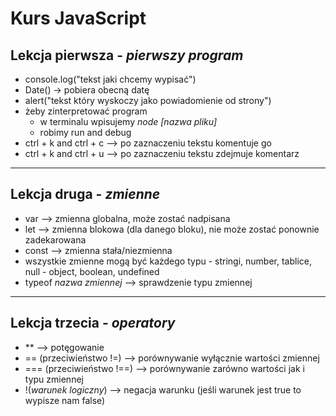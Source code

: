 # Kurs JavaScript
## Lekcja pierwsza - *pierwszy program*
- console.log("tekst jaki chcemy wypisać")
- Date() -> pobiera obecną datę
- alert("tekst który wyskoczy jako powiadomienie od strony")
- żeby zinterpretować program 
    - w terminalu wpisujemy *node [nazwa pliku]* 
    - robimy run and debug
- ctrl + k and ctrl + c --> po zaznaczeniu tekstu komentuje go
- ctrl + k and ctrl + u --> po zaznaczeniu tekstu zdejmuje komentarz

---

## Lekcja druga - *zmienne*
- var --> zmienna globalna, może zostać nadpisana 
- let --> zmienna blokowa (dla danego bloku), nie może zostać ponownie zadekarowana
- const --> zmienna stała/niezmienna
- wszystkie zmienne mogą być każdego typu - stringi, number, tablice, null - object, boolean, undefined
- typeof *nazwa zmiennej* --> sprawdzenie typu zmiennej

---

## Lekcja trzecia - *operatory*
- ** --> potęgowanie
- == (przeciwieństwo !=) --> porównywanie wyłącznie wartości zmiennej
- === (przeciwieństwo !==) --> porównywanie zarówno wartości jak i typu zmiennej
- !(*warunek logiczny*) --> negacja warunku (jeśli warunek jest true to wypisze nam false)